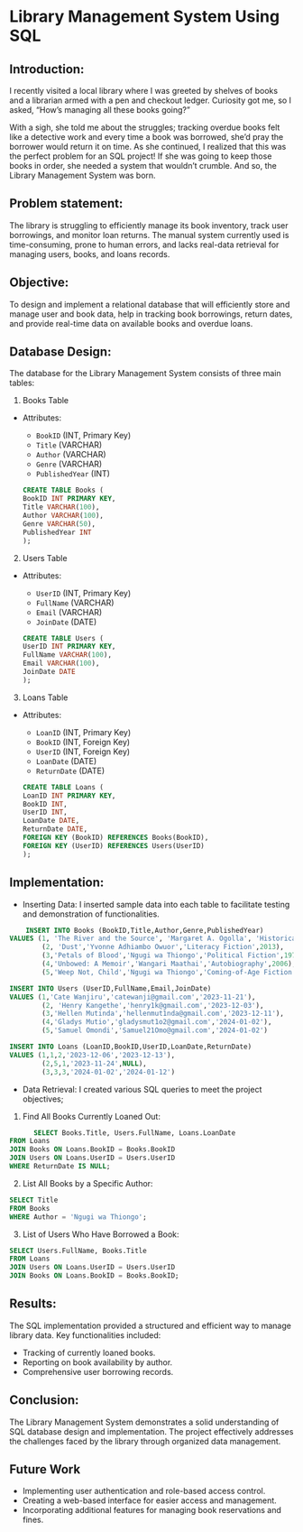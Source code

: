 # Library Management System Using SQL 

## Introduction:
I recently visited a local library where I was greeted by shelves of books and a librarian armed with a pen and checkout ledger. Curiosity got me, so I asked, “How’s managing all these books going?”

With a sigh, she told me about the struggles; tracking overdue books felt like a detective work and every time a book was borrowed, she’d pray the borrower would return it on time. As she continued, I realized that this was the perfect problem for an SQL project! If she was going to keep those books in order, she needed a system that wouldn’t crumble. And so, the Library Management System was born.

## Problem statement:
The library is struggling to efficiently manage its book inventory, track user borrowings, and monitor loan returns. The manual system currently used is time-consuming, prone to human errors, and lacks real-data retrieval for managing users, books, and loans records.

## Objective:
To design and implement a relational database that will efficiently store and manage user and book data, help in tracking book borrowings, return dates, and provide real-time data on available books and overdue loans.

## Database Design:
The database for the Library Management System consists of three main tables:

1. Books Table

  - Attributes:
      - `BookID` (INT, Primary Key)
      - `Title` (VARCHAR)
      - `Author` (VARCHAR)
      - `Genre` (VARCHAR)
      - `PublishedYear` (INT)

    ```sql
    CREATE TABLE Books (
    BookID INT PRIMARY KEY,
    Title VARCHAR(100),
    Author VARCHAR(100),
    Genre VARCHAR(50),
    PublishedYear INT
    );
    ```
   

2. Users Table

  - Attributes:
      - `UserID` (INT, Primary Key)
      - `FullName` (VARCHAR)
      - `Email` (VARCHAR)
      - `JoinDate` (DATE)

    ```sql
    CREATE TABLE Users (
    UserID INT PRIMARY KEY,
    FullName VARCHAR(100),
    Email VARCHAR(100),
    JoinDate DATE
    );
    ```


3. Loans Table

  - Attributes:
      - `LoanID` (INT, Primary Key)
      - `BookID` (INT, Foreign Key)
      - `UserID` (INT, Foreign Key)
      - `LoanDate` (DATE)
      - `ReturnDate` (DATE)

    ```sql
    CREATE TABLE Loans (
    LoanID INT PRIMARY KEY,
    BookID INT,
    UserID INT,
    LoanDate DATE,
    ReturnDate DATE,
    FOREIGN KEY (BookID) REFERENCES Books(BookID),
    FOREIGN KEY (UserID) REFERENCES Users(UserID)
    );
    ```

## Implementation:

  - Inserting Data: I inserted sample data into each table to facilitate testing and demonstration of functionalities.

```sql
    INSERT INTO Books (BookID,Title,Author,Genre,PublishedYear)
VALUES (1, 'The River and the Source', 'Margaret A. Ogolla', 'Historical Fiction',1994),
		(2, 'Dust','Yvonne Adhiambo Owuor','Literacy Fiction',2013),
		(3,'Petals of Blood','Ngugi wa Thiongo','Political Fiction',1977),
		(4,'Unbowed: A Memoir','Wangari Maathai','Autobiography',2006),
		(5,'Weep Not, Child','Ngugi wa Thiongo','Coming-of-Age Fiction',1964)

INSERT INTO Users (UserID,FullName,Email,JoinDate)
VALUES (1,'Cate Wanjiru','catewanji@gmail.com','2023-11-21'),
		(2, 'Henry Kangethe','henry1k@gmail.com','2023-12-03'),
		(3,'Hellen Mutinda','hellenmut1nda@gmail.com','2023-12-11'),
		(4,'Gladys Mutio','gladysmut1o2@gmail.com','2024-01-02'),
		(5,'Samuel Omondi','Samuel21Omo@gmail.com','2024-01-02')

INSERT INTO Loans (LoanID,BookID,UserID,LoanDate,ReturnDate)
VALUES (1,1,2,'2023-12-06','2023-12-13'),
		(2,5,1,'2023-11-24',NULL),
		(3,3,3,'2024-01-02','2024-01-12')
```

  - Data Retrieval: I created various SQL queries to meet the project objectives;
    
   1. Find All Books Currently Loaned Out:
      
```sql
      SELECT Books.Title, Users.FullName, Loans.LoanDate
FROM Loans
JOIN Books ON Loans.BookID = Books.BookID
JOIN Users ON Loans.UserID = Users.UserID
WHERE ReturnDate IS NULL;
```

  2. List All Books by a Specific Author:
     
```sql
SELECT Title
FROM Books
WHERE Author = 'Ngugi wa Thiongo';
```

  3. List of Users Who Have Borrowed a Book:

```sql
SELECT Users.FullName, Books.Title
FROM Loans
JOIN Users ON Loans.UserID = Users.UserID
JOIN Books ON Loans.BookID = Books.BookID;
```

## Results:
The SQL implementation provided a structured and efficient way to manage library data. 
Key functionalities included:

 - Tracking of currently loaned books.
 - Reporting on book availability by author.
 - Comprehensive user borrowing records.

## Conclusion:
The Library Management System demonstrates a solid understanding of SQL database design and implementation. The project effectively addresses the challenges faced by the library through organized data management. 

## Future Work

  - Implementing user authentication and role-based access control.
  - Creating a web-based interface for easier access and management.
  - Incorporating additional features for managing book reservations and fines.
